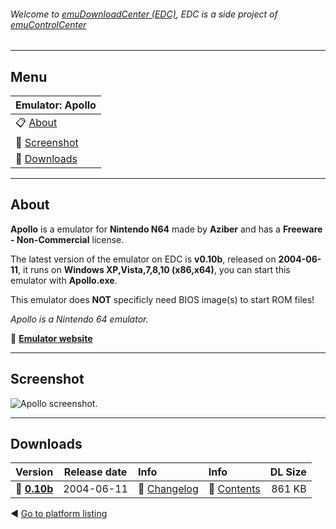 ###### Welcome to [emuDownloadCenter (EDC)](https://github.com/PhoenixInteractiveNL/emuDownloadCenter/wiki/), EDC is a side project of [emuControlCenter](https://github.com/PhoenixInteractiveNL/emuControlCenter/wiki/)
***
## Menu
| **Emulator: Apollo** |
|:---------|
| :clipboard: [About](#about) |
| :sunrise: [Screenshot](#screenshot) |
| :floppy_disk: [Downloads](#downloads) |
***
## About
**Apollo** is a emulator for **Nintendo N64** made by **Aziber** and has a **Freeware - Non-Commercial** license.

The latest version of the emulator on EDC is **v0.10b**, released on **2004-06-11**, it runs on **Windows XP,Vista,7,8,10 (x86,x64)**, you can start this emulator with **Apollo.exe**.

This emulator does **NOT** specificly need BIOS image(s) to start ROM files!

_Apollo is a Nintendo 64 emulator._

:link: [**Emulator website**](http://www.apollo64.com/indexn.htm)
***
## Screenshot
![](https://raw.githubusercontent.com/PhoenixInteractiveNL/emuDownloadCenter/master/hooks/apollo/screen.jpg "Apollo screenshot.")
***
## Downloads
| Version  | Release date  | Info       | Info       | DL Size    |
|:---------|:-------------:|:-----------|:-----------|-----------:|
| :floppy_disk: [**0.10b**](https://github.com/PhoenixInteractiveNL/edc-repo0004/raw/master/apollo/0.10b.7z) | 2004-06-11 | :page_facing_up: [Changelog](https://github.com/PhoenixInteractiveNL/edc-repo0004/blob/master/apollo/0.10b_changelog.txt) | :mag_right: [Contents](https://github.com/PhoenixInteractiveNL/edc-repo0004/blob/master/apollo/0.10b_contents.txt) | 861 KB |

:arrow_backward: [Go to platform listing](https://github.com/PhoenixInteractiveNL/emuDownloadCenter/wiki/EDC-Platform-List)
